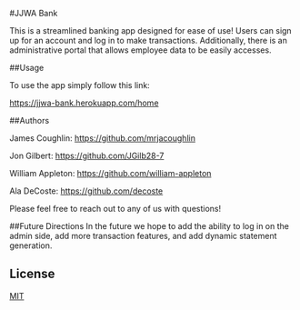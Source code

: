 #JJWA Bank

This is a streamlined banking app designed for ease of use! Users can sign up for an account and log in to make transactions. Additionally, there is an administrative portal that allows employee data to be easily accesses.

##Usage

To use the app simply follow this link:

https://jjwa-bank.herokuapp.com/home

##Authors

James Coughlin: https://github.com/mrjacoughlin

Jon Gilbert: https://github.com/JGilb28-7

William Appleton: https://github.com/william-appleton

Ala DeCoste: https://github.com/decoste

Please feel free to reach out to any of us with questions! 

##Future Directions
In the future we hope to add the ability to log in on the admin side, add more transaction features, and add dynamic statement generation.
## License
[MIT](https://choosealicense.com/licenses/mit/)